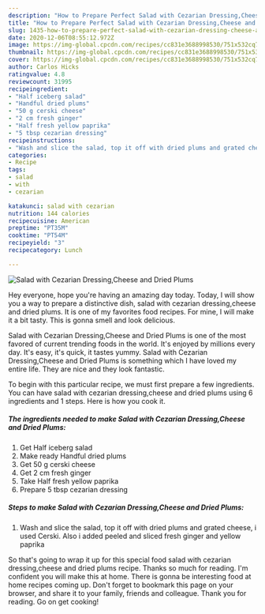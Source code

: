 ```yaml
---
description: "How to Prepare Perfect Salad with Cezarian Dressing,Cheese and Dried Plums"
title: "How to Prepare Perfect Salad with Cezarian Dressing,Cheese and Dried Plums"
slug: 1435-how-to-prepare-perfect-salad-with-cezarian-dressing-cheese-and-dried-plums
date: 2020-12-06T08:55:12.972Z
image: https://img-global.cpcdn.com/recipes/cc831e3688998530/751x532cq70/salad-with-cezarian-dressingcheese-and-dried-plums-recipe-main-photo.jpg
thumbnail: https://img-global.cpcdn.com/recipes/cc831e3688998530/751x532cq70/salad-with-cezarian-dressingcheese-and-dried-plums-recipe-main-photo.jpg
cover: https://img-global.cpcdn.com/recipes/cc831e3688998530/751x532cq70/salad-with-cezarian-dressingcheese-and-dried-plums-recipe-main-photo.jpg
author: Carlos Hicks
ratingvalue: 4.8
reviewcount: 31995
recipeingredient:
- "Half iceberg salad"
- "Handful dried plums"
- "50 g cerski cheese"
- "2 cm fresh ginger"
- "Half fresh yellow paprika"
- "5 tbsp cezarian dressing"
recipeinstructions:
- "Wash and slice the salad, top it off with dried plums and grated cheese, i used Cerski. Also i added peeled and sliced fresh ginger and yellow paprika"
categories:
- Recipe
tags:
- salad
- with
- cezarian

katakunci: salad with cezarian 
nutrition: 144 calories
recipecuisine: American
preptime: "PT35M"
cooktime: "PT54M"
recipeyield: "3"
recipecategory: Lunch

---
```



![Salad with Cezarian Dressing,Cheese and Dried Plums](https://img-global.cpcdn.com/recipes/cc831e3688998530/751x532cq70/salad-with-cezarian-dressingcheese-and-dried-plums-recipe-main-photo.jpg)

Hey everyone, hope you're having an amazing day today. Today, I will show you a way to prepare a distinctive dish, salad with cezarian dressing,cheese and dried plums. It is one of my favorites food recipes. For mine, I will make it a bit tasty. This is gonna smell and look delicious.

Salad with Cezarian Dressing,Cheese and Dried Plums is one of the most favored of current trending foods in the world. It's enjoyed by millions every day. It's easy, it's quick, it tastes yummy. Salad with Cezarian Dressing,Cheese and Dried Plums is something which I have loved my entire life. They are nice and they look fantastic.




To begin with this particular recipe, we must first prepare a few ingredients. You can have salad with cezarian dressing,cheese and dried plums using 6 ingredients and 1 steps. Here is how you cook it.

<!--inarticleads1-->

##### The ingredients needed to make Salad with Cezarian Dressing,Cheese and Dried Plums:

1. Get Half iceberg salad
1. Make ready Handful dried plums
1. Get 50 g cerski cheese
1. Get 2 cm fresh ginger
1. Take Half fresh yellow paprika
1. Prepare 5 tbsp cezarian dressing




<!--inarticleads2-->

##### Steps to make Salad with Cezarian Dressing,Cheese and Dried Plums:

1. Wash and slice the salad, top it off with dried plums and grated cheese, i used Cerski. Also i added peeled and sliced fresh ginger and yellow paprika




So that's going to wrap it up for this special food salad with cezarian dressing,cheese and dried plums recipe. Thanks so much for reading. I'm confident you will make this at home. There is gonna be interesting food at home recipes coming up. Don't forget to bookmark this page on your browser, and share it to your family, friends and colleague. Thank you for reading. Go on get cooking!
